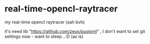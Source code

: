 # real-time-opencl-raytracer
my real-time opencl raytracer (sah bvh)

it's need lib "https://github.com/zeux/pugixml" , I don't want to set git settings now - want to sleep ..:D (as is) 
